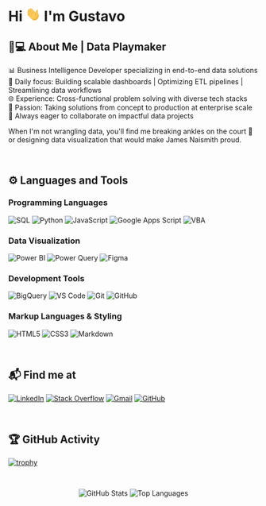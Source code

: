 # Hi <img width="30px" margin="0px" src="https://raw.githubusercontent.com/ABSphreak/ABSphreak/master/gifs/Hi.gif" alt="wave"> I'm Gustavo


## 👨💻 About Me | Data Playmaker
📊 Business Intelligence Developer specializing in end-to-end data solutions\
🔧 Daily focus: Building scalable dashboards | Optimizing ETL pipelines | Streamlining data workflows\
🌐 Experience: Cross-functional problem solving with diverse tech stacks\
🚀 Passion: Taking solutions from concept to production at enterprise scale\
🤝 Always eager to collaborate on impactful data projects

When I'm not wrangling data, you'll find me breaking ankles on the court 🏀 or designing data visualization that would make James Naismith proud.

<br />

## ⚙️ Languages and Tools

### Programming Languages
![SQL](https://img.shields.io/badge/-SQL-336791?style=flat&logo=postgresql&logoColor=white)
![Python](https://img.shields.io/badge/-Python-3776AB?style=flat&logo=python&logoColor=white)
![JavaScript](https://img.shields.io/badge/-JavaScript-F7DF1E?style=flat&logo=javascript&logoColor=black)
![Google Apps Script](https://img.shields.io/badge/-Apps_Script-4285F4?style=flat&logo=google&logoColor=white)
![VBA](https://img.shields.io/badge/-VBA-512BD4?style=flat&logo=visual-basic&logoColor=white)

### Data Visualization
![Power BI](https://img.shields.io/badge/-Power_BI-F2C811?style=flat&logo=power-bi&logoColor=black)
![Power Query](https://img.shields.io/badge/-Power_Query-2BA5E0?style=flat&logo=power-bi&logoColor=white)
![Figma](https://img.shields.io/badge/-Figma-F24E1E?style=flat&logo=figma&logoColor=white)

### Development Tools
![BigQuery](https://img.shields.io/badge/-BigQuery-4285F4?style=flat&logo=google-bigquery&logoColor=white)
![VS Code](https://img.shields.io/badge/-VS_Code-007ACC?style=flat&logo=visual-studio-code&logoColor=white)
![Git](https://img.shields.io/badge/-Git-F05032?style=flat&logo=git&logoColor=white)
![GitHub](https://img.shields.io/badge/-GitHub-181717?style=flat&logo=github&logoColor=white)

### Markup Languages & Styling
![HTML5](https://img.shields.io/badge/-HTML5-E34F26?style=flat&logo=html5&logoColor=white)
![CSS3](https://img.shields.io/badge/-CSS3-1572B6?style=flat&logo=css3&logoColor=white)
![Markdown](https://img.shields.io/badge/-Markdown-000000?style=flat&logo=markdown&logoColor=white)

<br />

## 📬 Find me at

[![LinkedIn](https://img.shields.io/badge/LinkedIn-0A66C2?logo=linkedin&logoColor=white&style=flat)](https://www.linkedin.com/in/iamgusttaa)
[![Stack Overflow](https://img.shields.io/badge/Stack_Overflow-F58025?logo=stackoverflow&logoColor=white&style=flat)](https://www.stackoverflow.com/users/10920136/gustavo-alves)
[![Gmail](https://img.shields.io/badge/Gmail-EA4335?style=flat&logo=gmail&logoColor=white)](mailto:gustavo.ttaa97@gmail.com)
[![GitHub](https://img.shields.io/badge/GitHub-181717?logo=github&logoColor=white&style=flat)](https://www.github.com/goose-rep)

<br />

## 🏆 GitHub Activity

[![trophy](https://github-profile-trophy.vercel.app/?username=goose-rep&theme=nord&column=8)](https://github.com/ryo-ma/github-profile-trophy)


<br />

<p align="center">
  <img src="https://github-readme-stats.vercel.app/api?username=goose-rep&show_icons=true&theme=react&hide_border=true&include_all_commits=true" alt="GitHub Stats" width="48%" />
  <img src="https://github-readme-stats.vercel.app/api/top-langs/?username=goose-rep&layout=compact&theme=react&hide_border=true&langs_count=8" alt="Top Languages" width="48%" />
</p>